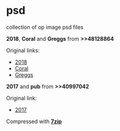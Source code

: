 # psd
collection of op image psd files

**2018**, **Coral** and **Greggs** from **__>>48128864__**

Original links:
  * [2018](https://mega.nz/#!Ob4DkQaJ!iCo69fJg3cIZiWAsO57cJ7IN0m1Tyi6xpGmMxUANStw)
  * [Coral](https://mega.nz/#!XPgVmAiC!vz44ysdxFlSj7u2DWsmpvDyfRYKTXOV17Tq5f4XDOtY)
  * [Greggs](https://mega.nz/#!bfgnxagL!BctGzmMwHHlsGXfAR0mE-_YdHQaybyIAvMIqDNs8BgQ)
  
**2017** and **pub** from **__>>40997042__**

Original link:
  * [2017](https://drive.google.com/open?id=1weG783mBt0K3b4hptPMnx4rgEH5sbOEL)

Compressed with **[7zip](https://www.7-zip.org/)**
